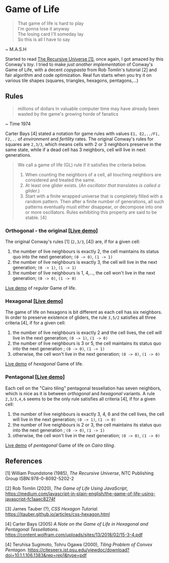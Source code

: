 # Game of Life
> That game of life is hard to play  
I'm gonna lose it anyway  
The losing card I'll someday lay  
So this is all I have to say  

~ M.A.S.H

Started to read [The Recursive Universe [1]](https://www.amazon.co.uk/Recursive-Universe-Complexity-Scientific-Knowledge/dp/048649098X), 
once again, I got amazed by this Conway's _toy_. I tried to make _just another implementation_ of Conway's Game of Life, with
a decent _copypasta_ from Rob Tomlin's tutorial [2] and fair algorithm and code optimization. Real fun starts when you
try it on various tile shapes (squares, triangles, hexagons, pentagons,...)

## Rules
> millions of dollars in valuable computer time may have already been wasted by the game's growing horde of fanatics

~ Time 1974  

Carter Bays [4] stated a notation for game rules with values `E1, E2,../F1, F2,..` of _environment_ and _fertility_ rates.
The original Conway's rules for squares are `2,3/3`, which means cells with 2 or 3 neighbors preserve in the same state, 
while if a dead cell has 3 neighbors, cell will live in next generations.

>We call a game of life (GL) rule if it satisfies the criteria below.
>1. When counting the neighbors of a cell, all touching neighbors are considered and treated the same.
>2. At least one glider exists. (_An oscillator that translates is called a glider._)
>3. Start with a finite wrapped universe that is completely filled with a random pattern. Then after a finite number of 
generations, all such patterns eventually must either disappear, or decompose into one or more oscillators. 
Rules exhibiting this property are said to be stable. [4]


### Orthogonal - the original [[Live demo](./life.html)]
The original Conway's rules [1] (`2,3/3`, [4]) are, if for a given cell:
1. the number of live neighbours is exactly 2, the cell maintains its status quo into the next generation; `(0 -> 0)`, `(1 -> 1)`
2. the number of live neighbours is exactly 3, the cell will live in the next generation; `(0 -> 1)`, `(1 -> 1)`
3. the number of live neighbours is 1, 4,..., the cell won't live in the next generation; `(0 -> 0)`, `(1 -> 0)`

[Live demo](./life.html) of _regular_ Game of life.

### Hexagonal [[Live demo](./hexagonal.html)]
The game of life on hexagons is bit different as each cell has six neighbors. In order to preserve existence of gliders,
the rule `3,5/2` satisfies all three criteria [4], 
if for a given cell:  
1. the number of live neighbours is exactly 2 and the cell lives, the cell will live in the next generation; `(0 -> 1)`, `(1 -> 0)`  
2. the number of live neighbours is 3 or 5, the cell maintains its status quo into the next generation ; `(0 -> 0)`, `(1 -> 1)`
3. otherwise, the cell won't live in the next generation; `(0 -> 0)`, `(1 -> 0)`

[Live demo](./hexagonal.html) of _hexagonal_ Game of life. 

### Pentagonal [[Live demo](./pentagonal.html)]
Each cell on the "Cairo tiling" pentagonal tessellation has seven neighbors, which is nice as it is between _orthogonal_
and _hexagonal_ variants. A rule `2,3/3,4,6` seems to be the only rule satisfies all criteria [4], 
if for a given cell:  
1. the number of live neighbours is exactly 3, 4, 6 and the cell lives, the cell will live in the next generation; `(0 -> 1)`, `(1 -> 0)`  
2. the number of live neighbours is 2 or 3, the cell maintains its status quo into the next generation ; `(0 -> 0)`, `(1 -> 1)`
3. otherwise, the cell won't live in the next generation; `(0 -> 0)`, `(1 -> 0)`

[Live demo](./pentagonal.html) of _pentagonal_ Game of life on _Cairo tiling_. 

## References
[1] William Poundstone (1985), _The Recursive Universe_, NTC Publishing Group ISBN:978-0-8092-5202-2

[2] Rob Tomlin (2020), _The Game of Life Using JavaScript_,  
https://medium.com/javascript-in-plain-english/the-game-of-life-using-javascript-fc1aaec8274f

[3] James Tauber (?), _CSS Hexagon Tutorial._ https://jtauber.github.io/articles/css-hexagon.html  

[4] Carter Bays (2005) _A Note on the Game of Life in Hexagonal and Pentagonal Tessellations._ 
https://content.wolfram.com/uploads/sites/13/2018/02/15-3-4.pdf

[4] Teruhisa Sugimoto, Tohru Ogawa (2000), _Tiling Problem of Convex Pentagon._
https://citeseerx.ist.psu.edu/viewdoc/download?doi=10.1.1.106.1383&rep=rep1&type=pdf
